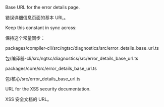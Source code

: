 Base URL for the error details page.

错误详细信息页面的基本 URL。

Keep this constant in sync across:

保持这个常量同步：

packages/compiler-cli/src/ngtsc/diagnostics/src/error_details_base_url.ts

包/编译器-cli/src/ngtsc/diagnostics/src/error_details_base_url.ts

packages/core/src/error_details_base_url.ts

包/核心/src/error_details_base_url.ts

URL for the XSS security documentation.

XSS 安全文档的 URL。